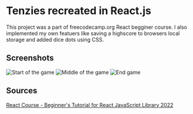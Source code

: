 # Tenzies recreated in React.js
This project was a part of freecodecamp.org React begginer course. I also implemented my own featuers like saving a highscore to browsers local storage and added dice dots using CSS. 

## Screenshots 
![Start of the game](https://imgur.com/waOqEm3 "Start of the game")
![Middle of the game](https://imgur.com/6k4mTcu "Middle of the game")
![End game](https://imgur.com/UA7Ppgm "End of the game")

## Sources
[React Course - Beginner's Tutorial for React JavaScript Library 2022](https://www.youtube.com/watch?v=bMknfKXIFA8&t=9868s)
